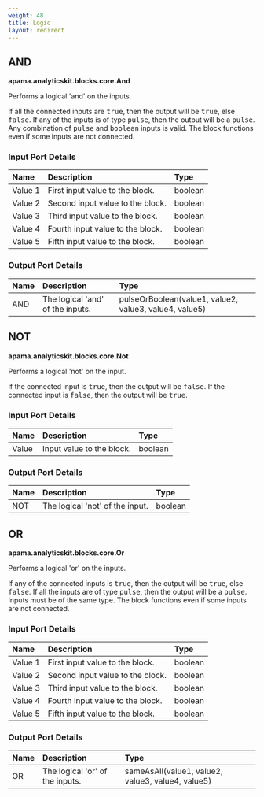 ```yaml
---
weight: 48
title: Logic
layout: redirect
---
```


## AND

**apama.analyticskit.blocks.core.And**

Performs a logical 'and' on the inputs.

If all the connected inputs are <tt>true</tt>, then the output will be <tt>true</tt>, else <tt>false</tt>. If any of the inputs is of type <tt>pulse</tt>, then the output will be a <tt>pulse</tt>. Any combination of <tt>pulse</tt> and <tt>boolean</tt> inputs is valid. The block functions even if some inputs are not connected.

### Input Port Details

|Name|Description|Type|
|:----------|:----------|:----------|
|Value 1|First input value to the block.|boolean|
|Value 2|Second input value to the block.|boolean|
|Value 3|Third input value to the block.|boolean|
|Value 4|Fourth input value to the block.|boolean|
|Value 5|Fifth input value to the block.|boolean|

### Output Port Details

|Name|Description|Type|
|:----------|:----------|:----------|
|AND|The logical 'and' of the inputs.|pulseOrBoolean(value1, value2, value3, value4, value5)|



## NOT

**apama.analyticskit.blocks.core.Not**

Performs a logical 'not' on the input.

If the connected input is <tt>true</tt>, then the output will be <tt>false</tt>. If the connected input is <tt>false</tt>, then the output will be <tt>true</tt>.

### Input Port Details

|Name|Description|Type|
|:----------|:----------|:----------|
|Value|Input value to the block.|boolean|

### Output Port Details

|Name|Description|Type|
|:----------|:----------|:----------|
|NOT|The logical 'not' of the input.|boolean|



## OR

**apama.analyticskit.blocks.core.Or**

Performs a logical 'or' on the inputs.

If any of the connected inputs is <tt>true</tt>, then the output will be <tt>true</tt>, else <tt>false</tt>. If all the inputs are of type <tt>pulse</tt>, then the output will be a <tt>pulse</tt>. Inputs must be of the same type. The block functions even if some inputs are not connected.

### Input Port Details

|Name|Description|Type|
|:----------|:----------|:----------|
|Value 1|First input value to the block.|boolean|
|Value 2|Second input value to the block.|boolean|
|Value 3|Third input value to the block.|boolean|
|Value 4|Fourth input value to the block.|boolean|
|Value 5|Fifth input value to the block.|boolean|

### Output Port Details

|Name|Description|Type|
|:----------|:----------|:----------|
|OR|The logical 'or' of the inputs.|sameAsAll(value1, value2, value3, value4, value5)|



